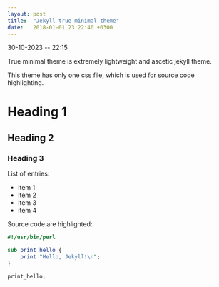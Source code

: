 ```yaml
---
layout: post
title:  "Jekyll true minimal theme"
date:   2018-01-01 23:22:40 +0300
---
```


30-10-2023 -- 22:15  

True minimal theme is extremely lightweight and ascetic jekyll theme.

This theme has only one css file, which is used for source code highlighting. 


# Heading 1
## Heading 2
### Heading 3

List of entries:

- item 1
- item 2
- item 3
- item 4

Source code are highlighted:

```perl
#!/usr/bin/perl

sub print_hello {
    print "Hello, Jekyll!\n";
}

print_hello;
```
    